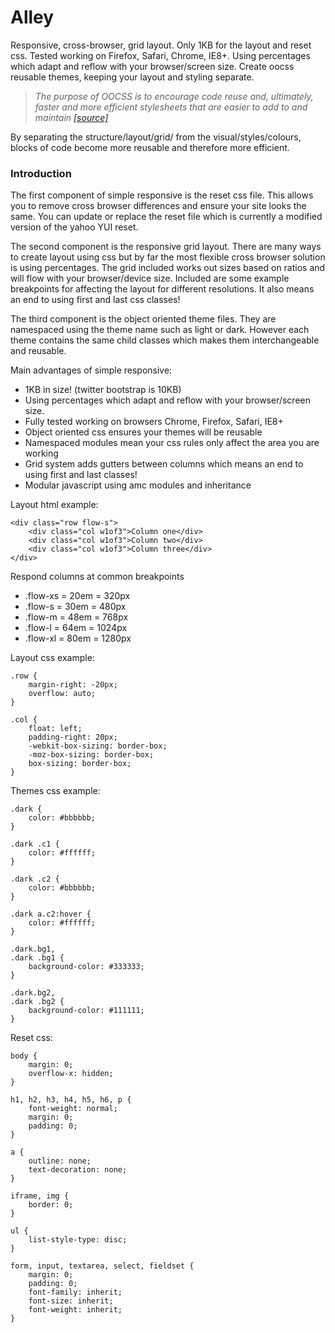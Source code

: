 # Alley

Responsive, cross-browser, grid layout. Only 1KB for the layout and reset css. Tested working on Firefox, Safari, Chrome, IE8+. Using percentages which adapt and reflow with your browser/screen size. Create oocss reusable themes, keeping your layout and styling separate.

 > *The purpose of OOCSS is to encourage code reuse and, ultimately, faster and more efficient stylesheets that are easier to add to and maintain*
 [*[source]*](http://coding.smashingmagazine.com/2011/12/12/an-introduction-to-object-oriented-css-oocss/)

By separating the structure/layout/grid/ from the visual/styles/colours, blocks of code become more reusable and therefore more efficient.

### Introduction

The first component of simple responsive is the reset css file. This allows you to remove cross browser differences and ensure your site looks the same. You can update or replace the reset file which is currently a modified version of the yahoo YUI reset.

The second component is the responsive grid layout. There are many ways to create layout using css but by far the most flexible cross browser solution is using percentages. The grid included works out sizes based on ratios and will flow with your browser/device size. Included are some example breakpoints for affecting the layout for different resolutions. It also means an end to using first and last css classes!

The third component is the object oriented theme files. They are namespaced using the theme name such as light or dark. However each theme contains the same child classes which makes them interchangeable and reusable.

Main advantages of simple responsive:

 * 1KB in size! (twitter bootstrap is 10KB)
 * Using percentages which adapt and reflow with your browser/screen size.
 * Fully tested working on browsers Chrome, Firefox, Safari, IE8+
 * Object oriented css ensures your themes will be reusable
 * Namespaced modules mean your css rules only affect the area you are working
 * Grid system adds gutters between columns which means an end to using first and last classes!
 * Modular javascript using amc modules and inheritance

Layout html example:

    <div class="row flow-s">
        <div class="col w1of3">Column one</div>
        <div class="col w1of3">Column two</div>
        <div class="col w1of3">Column three</div>
    </div>

Respond columns at common breakpoints

 * .flow-xs = 20em = 320px
 * .flow-s = 30em = 480px
 * .flow-m = 48em = 768px
 * .flow-l = 64em = 1024px
 * .flow-xl = 80em = 1280px

Layout css example:

	.row {
		margin-right: -20px;
		overflow: auto;
	}
	
	.col {
		float: left;
		padding-right: 20px;
		-webkit-box-sizing: border-box;
		-moz-box-sizing: border-box;
		box-sizing: border-box;
	}

Themes css example:

    .dark {
        color: #bbbbbb;
    }
    
    .dark .c1 {
        color: #ffffff;
    }
    
    .dark .c2 {
        color: #bbbbbb;
    }
    
    .dark a.c2:hover {
        color: #ffffff;
    }
    
    .dark.bg1,
    .dark .bg1 {
        background-color: #333333;
    }
    
    .dark.bg2,
    .dark .bg2 {
        background-color: #111111;
    }

Reset css:

    body {
        margin: 0;
        overflow-x: hidden;
    }
    
    h1, h2, h3, h4, h5, h6, p {
        font-weight: normal;
        margin: 0;
        padding: 0;
    }
    
    a {
        outline: none;
        text-decoration: none;
    }
    
    iframe, img {
        border: 0;
    }
    
    ul {
        list-style-type: disc;
    }
    
    form, input, textarea, select, fieldset {
        margin: 0;
        padding: 0;
        font-family: inherit;
        font-size: inherit;
        font-weight: inherit;
    }